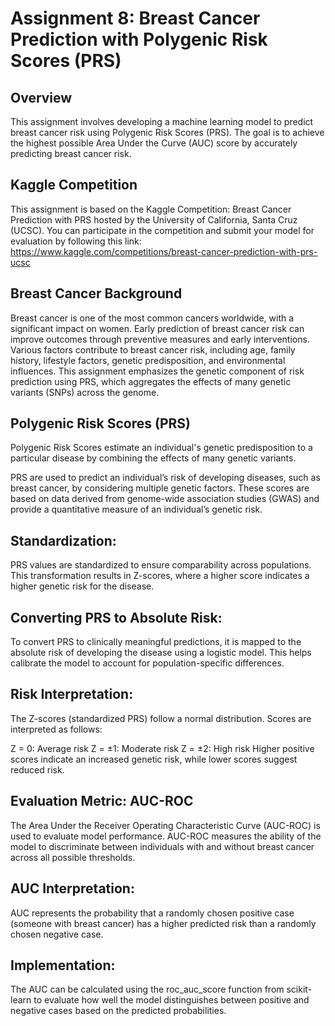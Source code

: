 # Assignment 8: Breast Cancer Prediction with Polygenic Risk Scores (PRS)
## Overview
This assignment involves developing a machine learning model to predict breast cancer risk using Polygenic Risk Scores (PRS). The goal is to achieve the highest possible Area Under the Curve (AUC) score by accurately predicting breast cancer risk.

## Kaggle Competition
This assignment is based on the Kaggle Competition: Breast Cancer Prediction with PRS hosted by the University of California, Santa Cruz (UCSC). You can participate in the competition and submit your model for evaluation by following this link: https://www.kaggle.com/competitions/breast-cancer-prediction-with-prs-ucsc

## Breast Cancer Background
Breast cancer is one of the most common cancers worldwide, with a significant impact on women. Early prediction of breast cancer risk can improve outcomes through preventive measures and early interventions. Various factors contribute to breast cancer risk, including age, family history, lifestyle factors, genetic predisposition, and environmental influences. This assignment emphasizes the genetic component of risk prediction using PRS, which aggregates the effects of many genetic variants (SNPs) across the genome.

## Polygenic Risk Scores (PRS)
Polygenic Risk Scores estimate an individual's genetic predisposition to a particular disease by combining the effects of many genetic variants.

PRS are used to predict an individual’s risk of developing diseases, such as breast cancer, by considering multiple genetic factors. These scores are based on data derived from genome-wide association studies (GWAS) and provide a quantitative measure of an individual’s genetic risk.


## Standardization:
PRS values are standardized to ensure comparability across populations. This transformation results in Z-scores, where a higher score indicates a higher genetic risk for the disease.

## Converting PRS to Absolute Risk:
To convert PRS to clinically meaningful predictions, it is mapped to the absolute risk of developing the disease using a logistic model. This helps calibrate the model to account for population-specific differences.

## Risk Interpretation:
The Z-scores (standardized PRS) follow a normal distribution. Scores are interpreted as follows:

Z = 0: Average risk
Z = ±1: Moderate risk
Z = ±2: High risk
Higher positive scores indicate an increased genetic risk, while lower scores suggest reduced risk.

## Evaluation Metric: AUC-ROC
The Area Under the Receiver Operating Characteristic Curve (AUC-ROC) is used to evaluate model performance. AUC-ROC measures the ability of the model to discriminate between individuals with and without breast cancer across all possible thresholds.

## AUC Interpretation:
AUC represents the probability that a randomly chosen positive case (someone with breast cancer) has a higher predicted risk than a randomly chosen negative case.

## Implementation:
The AUC can be calculated using the roc_auc_score function from scikit-learn to evaluate how well the model distinguishes between positive and negative cases based on the predicted probabilities.